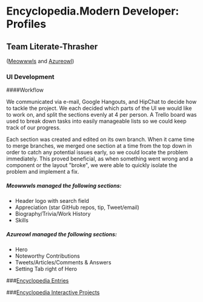 # Encyclopedia.Modern Developer: Profiles
## Team Literate-Thrasher
([Meowwwls](http://github.com/meowwwls) and [Azureowl](http://github.com/azureowl))

### UI Development 

####Workflow  

We communicated via e-mail, Google Hangouts, and HipChat to decide how to tackle the project. We each decided which parts of the UI we would like to work on, and split the sections evenly at 4 per person. A Trello board was used to break down tasks into easily manageable lists so we could keep track of our progress.

Each section was created and edited on its own branch. When it came time to merge branches, we merged one section at a time from the top down in order to catch any potential issues early, so we could locate the problem immediately. This proved beneficial, as when something went wrong and a component or the layout "broke", we were able to quickly isolate the problem and implement a fix.

##### Meowwwls managed the following sections:

* Header logo with search field
* Appreciation (star GitHub repos, tip, Tweet/email)
* Biography/Trivia/Work History
* Skills

##### Azureowl managed the following sections:

* Hero
* Noteworthy Contributions
* Tweets/Articles/Comments & Answers
* Setting Tab right of Hero


###[Encyclopedia Entries](encyclopedia-entries)

###[Encyclopedia Interactive Projects](encyclopedia-entries-interactive)
